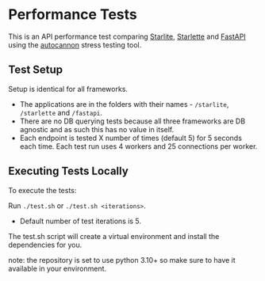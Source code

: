 # Performance Tests

This is an API performance test comparing [Starlite](https://github.com/starlite-api/starlite),
[Starlette](https://github.com/encode/starlette) and [FastAPI](https://github.com/tiangolo/fastapi) using
the [autocannon](https://github.com/mcollina/autocannon) stress testing tool.

## Test Setup

Setup is identical for all frameworks.

- The applications are in the folders with their names - `/starlite`, `/starlette` and `/fastapi`.
- There are no DB querying tests because all three frameworks are DB agnostic and as such this has no value in itself.
- Each endpoint is tested X number of times (default 5) for 5 seconds each time. Each test run uses 4 workers and 25
  connections per worker.

## Executing Tests Locally

To execute the tests:

Run `./test.sh` or `./test.sh <iterations>`.

- Default number of test iterations is 5.

The test.sh script will create a virtual environment and install the dependencies for you.

note: the repository is set to use python 3.10+ so make sure to have it available in your environment.
